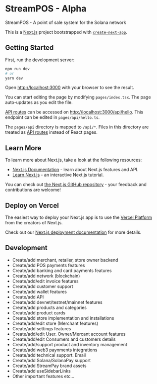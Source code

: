 # StreamPOS - Alpha

StreamPOS - A point of sale system for the Solana network

This is a [Next.js](https://nextjs.org/) project bootstrapped with [`create-next-app`](https://github.com/vercel/next.js/tree/canary/packages/create-next-app).

## Getting Started

First, run the development server:

```bash
npm run dev
# or
yarn dev
```

Open [http://localhost:3000](http://localhost:3000) with your browser to see the result.

You can start editing the page by modifying `pages/index.tsx`. The page auto-updates as you edit the file.

[API routes](https://nextjs.org/docs/api-routes/introduction) can be accessed on [http://localhost:3000/api/hello](http://localhost:3000/api/hello). This endpoint can be edited in `pages/api/hello.ts`.

The `pages/api` directory is mapped to `/api/*`. Files in this directory are treated as [API routes](https://nextjs.org/docs/api-routes/introduction) instead of React pages.

## Learn More

To learn more about Next.js, take a look at the following resources:

- [Next.js Documentation](https://nextjs.org/docs) - learn about Next.js features and API.
- [Learn Next.js](https://nextjs.org/learn) - an interactive Next.js tutorial.

You can check out [the Next.js GitHub repository](https://github.com/vercel/next.js/) - your feedback and contributions are welcome!

## Deploy on Vercel

The easiest way to deploy your Next.js app is to use the [Vercel Platform](https://vercel.com/new?utm_medium=default-template&filter=next.js&utm_source=create-next-app&utm_campaign=create-next-app-readme) from the creators of Next.js.

Check out our [Next.js deployment documentation](https://nextjs.org/docs/deployment) for more details.

## Development

- Create/add merchant, retailer, store owner backend
- Create/add POS payments features
- Create/add banking and card payments features
- Create/add network (blockchain)
- Create/add/edit invoice features
- Create/add customer support
- Create/add wallet features
- Create/add API
- Create/add devnet/testnet/mainnet features
- Create/add products and categories
- Create/add product cards
- Create/add store implementation and installations
- Create/add/edit store (Merchant features)
- Create/add settings features
- Create/add/edit User. Owner/Mercant account features
- Create/add/edit Consumers and customers details
- Create/add/support product and inventory management
- Create/add web3 paynments integrations
- Create/add technical support. Email
- Create/add Solana/SolanaPay support
- Create/add StreamPay brand assets
- Create/add useSidebarLinks
- Other important features etc...

